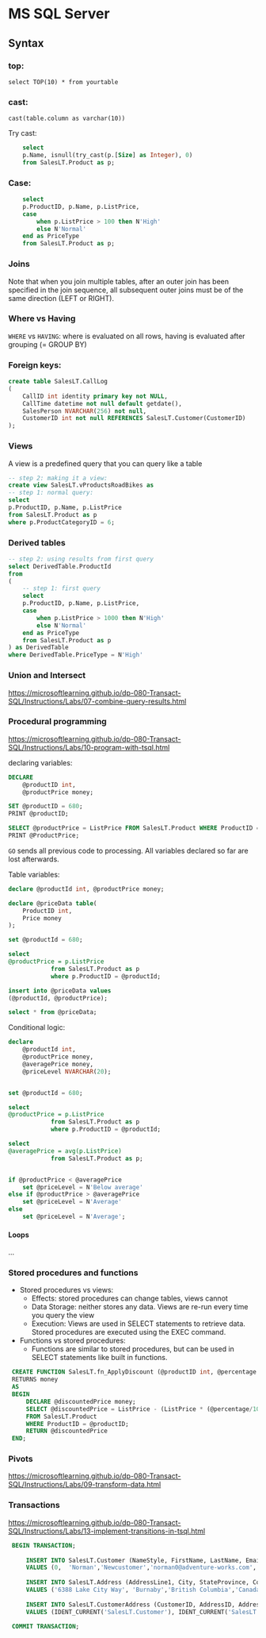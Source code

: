 # MS SQL Server

## Syntax

### top:
`select TOP(10) * from yourtable`

### cast:
`cast(table.column as varchar(10))`


Try cast:
```sql
    select 
    p.Name, isnull(try_cast(p.[Size] as Integer), 0)
    from SalesLT.Product as p;
```

### Case:
```sql
    select 
    p.ProductID, p.Name, p.ListPrice,
    case
        when p.ListPrice > 100 then N'High'
        else N'Normal'
    end as PriceType
    from SalesLT.Product as p;
```

### Joins
Note that when you join multiple tables, after an outer join has been specified in the join sequence, all subsequent outer joins must be of the same direction (LEFT or RIGHT).


### Where vs Having
`WHERE` vs `HAVING`: where is evaluated on all rows, having is evaluated after grouping (= GROUP BY)


### Foreign keys: 
```sql
create table SalesLT.CallLog
(
    CallID int identity primary key not NULL,
    CallTime datetime not null default getdate(),
    SalesPerson NVARCHAR(256) not null,
    CustomerID int not null REFERENCES SalesLT.Customer(CustomerID)
);
```

### Views
A view is a predefined query that you can query like a table
```sql
-- step 2: making it a view:
create view SalesLT.vProductsRoadBikes as
-- step 1: normal query:
select
p.ProductID, p.Name, p.ListPrice
from SalesLT.Product as p
where p.ProductCategoryID = 6;
```

### Derived tables

```sql
-- step 2: using results from first query
select DerivedTable.ProductId
from 
(
    -- step 1: first query
    select 
    p.ProductID, p.Name, p.ListPrice,
    case 
        when p.ListPrice > 1000 then N'High'
        else N'Normal'
    end as PriceType
    from SalesLT.Product as p
) as DerivedTable
where DerivedTable.PriceType = N'High'
```

### Union and Intersect

https://microsoftlearning.github.io/dp-080-Transact-SQL/Instructions/Labs/07-combine-query-results.html

### Procedural programming
https://microsoftlearning.github.io/dp-080-Transact-SQL/Instructions/Labs/10-program-with-tsql.html 

declaring variables:
```sql
DECLARE
    @productID int,
    @productPrice money;

SET @productID = 680;
PRINT @productID;

SELECT @productPrice = ListPrice FROM SalesLT.Product WHERE ProductID = @productID;
PRINT @ProductPrice;
```


`GO` sends all previous code to processing. 
All variables declared so far are lost afterwards. 


Table variables:
```sql
declare @productId int, @productPrice money;

declare @priceData table(
    ProductID int,
    Price money
);

set @productId = 680;

select 
@productPrice = p.ListPrice
            from SalesLT.Product as p
            where p.ProductID = @productId;

insert into @priceData values
(@productId, @productPrice);

select * from @priceData;
```

Conditional logic:
```sql
declare 
    @productId int, 
    @productPrice money,
    @averagePrice money,
    @priceLevel NVARCHAR(20);


set @productId = 680;

select 
@productPrice = p.ListPrice
            from SalesLT.Product as p
            where p.ProductID = @productId;

select 
@averagePrice = avg(p.ListPrice)
            from SalesLT.Product as p;


if @productPrice < @averagePrice
    set @priceLevel = N'Below average'
else if @productPrice > @averagePrice
    set @priceLevel = N'Average'
else
    set @priceLevel = N'Average';
```


#### Loops
...

### Stored procedures and functions

- Stored procedures vs views:
    - Effects: stored procedures can change tables, views cannot
    - Data Storage: neither stores any data. Views are re-run every time you query the view
    - Execution: Views are used in SELECT statements to retrieve data. Stored procedures are executed using the EXEC command.
- Functions vs stored procedures:
    - Functions are similar to stored procedures, but can be used in SELECT statements like built in functions.


```sql
 CREATE FUNCTION SalesLT.fn_ApplyDiscount (@productID int, @percentage decimal)
 RETURNS money
 AS
 BEGIN
     DECLARE @discountedPrice money;
     SELECT @discountedPrice = ListPrice - (ListPrice * (@percentage/100))
     FROM SalesLT.Product
     WHERE ProductID = @productID;
     RETURN @discountedPrice
 END;
```


### Pivots
https://microsoftlearning.github.io/dp-080-Transact-SQL/Instructions/Labs/09-transform-data.html 


### Transactions
https://microsoftlearning.github.io/dp-080-Transact-SQL/Instructions/Labs/13-implement-transitions-in-tsql.html 

```sql
 BEGIN TRANSACTION;
    
     INSERT INTO SalesLT.Customer (NameStyle, FirstName, LastName, EmailAddress, PasswordHash, PasswordSalt,    rowguid, ModifiedDate) 
     VALUES (0,  'Norman','Newcustomer','norman0@adventure-works.com','U1/CrPqSzwLTtwgBehfpIl7f1LHSFpZw1qnG1sMzFjo=','QhHP+y8=', NEWID(), GETDATE());
    
     INSERT INTO SalesLT.Address (AddressLine1, City, StateProvince, CountryRegion, PostalCode, rowguid,    ModifiedDate) 
     VALUES ('6388 Lake City Way', 'Burnaby','British Columbia','Canada','V5A 3A6', NEWID(), GETDATE());
    
     INSERT INTO SalesLT.CustomerAddress (CustomerID, AddressID, AddressType, rowguid, ModifiedDate)
     VALUES (IDENT_CURRENT('SalesLT.Customer'), IDENT_CURRENT('SalesLT.Address'), 'Home', NEWID(), '12-1-20212');
    
 COMMIT TRANSACTION;
```